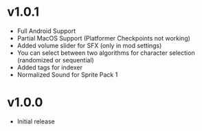 # v1.0.1

 * Full Android Support
 * Partial MacOS Support (Platformer Checkpoints not working)
 * Added volume slider for SFX (only in mod settings)
 * You can select between two algorithms for character selection (randomized or sequential)
 * Added tags for indexer
 * Normalized Sound for Sprite Pack 1

# v1.0.0

 * Initial release